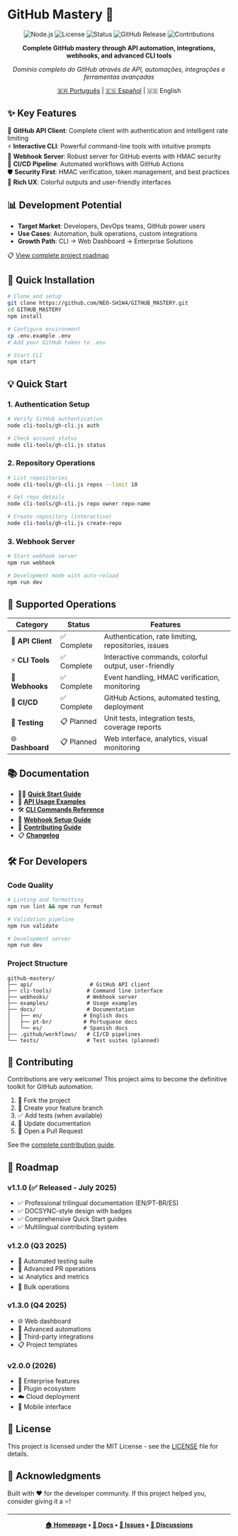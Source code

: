 # GitHub Mastery 🚀

<div align="center">

![Node.js](https://img.shields.io/badge/node.js-v18+-green.svg)
![License](https://img.shields.io/badge/license-MIT-blue.svg)
![Status](https://img.shields.io/badge/status-stable-brightgreen.svg)
![GitHub Release](https://img.shields.io/badge/release-v1.1.0-orange.svg)
![Contributions](https://img.shields.io/badge/contributions-welcome-brightgreen.svg)

**Complete GitHub mastery through API automation, integrations, webhooks, and advanced CLI tools**

*Domínio completo do GitHub através de API, automações, integrações e ferramentas avançadas*

[🇧🇷 Português](./docs/pt-br/README.md) | [🇪🇸 Español](./docs/es/README.md) | 🇺🇸 English

</div>

## ✨ Key Features

🔌 **GitHub API Client**: Complete client with authentication and intelligent rate limiting  
⚡ **Interactive CLI**: Powerful command-line tools with intuitive prompts  
🔗 **Webhook Server**: Robust server for GitHub events with HMAC security  
🔄 **CI/CD Pipeline**: Automated workflows with GitHub Actions  
🛡️ **Security First**: HMAC verification, token management, and best practices  
🎨 **Rich UX**: Colorful outputs and user-friendly interfaces  

## 📊 Development Potential

- **Target Market**: Developers, DevOps teams, GitHub power users
- **Use Cases**: Automation, bulk operations, custom integrations  
- **Growth Path**: CLI → Web Dashboard → Enterprise Solutions

📋 [View complete project roadmap](#-roadmap)

## 🚀 Quick Installation

```bash
# Clone and setup
git clone https://github.com/NEO-SH1W4/GITHUB_MASTERY.git
cd GITHUB_MASTERY
npm install

# Configure environment
cp .env.example .env
# Add your GitHub token to .env

# Start CLI
npm start
```

## 💡 Quick Start

### 1. Authentication Setup
```bash
# Verify GitHub authentication
node cli-tools/gh-cli.js auth

# Check account status
node cli-tools/gh-cli.js status
```

### 2. Repository Operations
```bash
# List repositories
node cli-tools/gh-cli.js repos --limit 10

# Get repo details
node cli-tools/gh-cli.js repo owner repo-name

# Create repository (interactive)
node cli-tools/gh-cli.js create-repo
```

### 3. Webhook Server
```bash
# Start webhook server
npm run webhook

# Development mode with auto-reload
npm run dev
```

## 🧩 Supported Operations

| Category | Status | Features |
|----------|--------|----------|
| 🔌 **API Client** | ✅ Complete | Authentication, rate limiting, repositories, issues |
| ⚡ **CLI Tools** | ✅ Complete | Interactive commands, colorful output, user-friendly |
| 🔗 **Webhooks** | ✅ Complete | Event handling, HMAC verification, monitoring |
| 🔄 **CI/CD** | ✅ Complete | GitHub Actions, automated testing, deployment |
| 🧪 **Testing** | 📋 Planned | Unit tests, integration tests, coverage reports |
| 🌐 **Dashboard** | 📋 Planned | Web interface, analytics, visual monitoring |

## 📚 Documentation

- 🏃‍♂️ [**Quick Start Guide**](./docs/en/QUICKSTART.md)
- 🔌 [**API Usage Examples**](./examples/)
- 🛠️ [**CLI Commands Reference**](./docs/en/CLI.md)
- 🔗 [**Webhook Setup Guide**](./docs/en/WEBHOOKS.md)
- 🤝 [**Contributing Guide**](./CONTRIBUTING.md)
- 📋 [**Changelog**](./CHANGELOG.md)

## 🛠️ For Developers

### Code Quality
```bash
# Linting and formatting
npm run lint && npm run format

# Validation pipeline
npm run validate

# Development server
npm run dev
```

### Project Structure
```
github-mastery/
├── api/                  # GitHub API client
├── cli-tools/           # Command line interface
├── webhooks/            # Webhook server
├── examples/            # Usage examples
├── docs/                # Documentation
│   ├── en/             # English docs
│   ├── pt-br/          # Portuguese docs
│   └── es/             # Spanish docs
├── .github/workflows/   # CI/CD pipelines
└── tests/               # Test suites (planned)
```

## 🤝 Contributing

Contributions are very welcome! This project aims to become the definitive toolkit for GitHub automation.

1. 🍴 Fork the project
2. 🌟 Create your feature branch
3. ✅ Add tests (when available)
4. 📝 Update documentation
5. 🚀 Open a Pull Request

See the [complete contribution guide](./CONTRIBUTING.md).

## 🎯 Roadmap

### v1.1.0 (✅ Released - July 2025)
- ✅ Professional trilingual documentation (EN/PT-BR/ES)
- ✅ DOCSYNC-style design with badges
- ✅ Comprehensive Quick Start guides
- ✅ Multilingual contributing system

### v1.2.0 (Q3 2025)
- 🧪 Automated testing suite
- 🔄 Advanced PR operations
- 📊 Analytics and metrics
- 🔧 Bulk operations

### v1.3.0 (Q4 2025)
- 🌐 Web dashboard
- 🤖 Advanced automations
- 🔗 Third-party integrations
- 📋 Project templates

### v2.0.0 (2026)
- 🏢 Enterprise features
- 🧩 Plugin ecosystem
- ☁️ Cloud deployment
- 📱 Mobile interface

## 📜 License

This project is licensed under the MIT License - see the [LICENSE](LICENSE) file for details.

## 🌟 Acknowledgments

Built with ❤️ for the developer community. If this project helped you, consider giving it a ⭐!

---

<div align="center">

**[🏠 Homepage](https://github.com/NEO-SH1W4/GITHUB_MASTERY) • [📖 Docs](https://github.com/NEO-SH1W4/GITHUB_MASTERY#readme) • [🐛 Issues](https://github.com/NEO-SH1W4/GITHUB_MASTERY/issues) • [💬 Discussions](https://github.com/NEO-SH1W4/GITHUB_MASTERY/discussions)**

</div>

